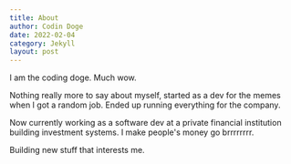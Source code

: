 ```yaml
---
title: About
author: Codin Doge
date: 2022-02-04
category: Jekyll
layout: post
---
```


I am the coding doge. Much wow.

Nothing really more to say about myself, started as a dev for the memes when I got a random job.
Ended up running everything for the company.

Now currently working as a software dev at a private financial institution building investment systems.
I make people's money go brrrrrrrr.

Building new stuff that interests me.
